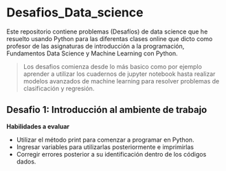 # Desafios_Data_science
Este repositorio contiene problemas (Desafíos) de data science que he resuelto usando Python para las diferentas clases online que dicto como profesor de las asignaturas de  introducción a la programación, Fundamentos Data Science y Machine Learning con Python.

> Los desafios comienza desde lo más basico como por ejemplo aprender a utilizar los cuadernos de jupyter notebook hasta realizar modelos avanzados de machine learning para resolver problemas de clasificación y regresión.

## Desafio 1: Introducción al ambiente de trabajo
**Habilidades a evaluar**
- Utilizar el método print para comenzar a programar en Python.
- Ingresar variables para utilizarlas posteriormente e imprimirlas
- Corregir errores posterior a su identificación dentro de los códigos dados.
